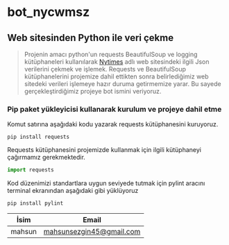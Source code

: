 # bot_nycwmsz
## Web sitesinden Python ile veri çekme

> Projenin amacı python'un requests BeautifulSoup ve logging kütüphaneleri kullanılarak [Nytimes](https://www.nytimes.com/crosswords/game/mini) adlı web sitesindeki ilgili Json verilerini çekmek ve işlemek. Requests ve BeautifulSoup kütüphanelerini projemize dahil ettikten sonra belirlediğimiz web sitedeki verileri işlemeye hazır duruma getirmemize yarar. Bu sayede gerçekleştirdiğimiz projeye bot ismini veriyoruz.

### Pip paket yükleyicisi kullanarak kurulum ve projeye dahil etme

Komut satırına aşağıdaki kodu yazarak requests kütüphanesini kuruyoruz.
```
pip install requests
```
Requests kütüphanesini projemizde kullanmak için ilgili kütüphaneyi çağırmamız gerekmektedir.
```python
import requests
```
Kod düzenimizi standartlara uygun seviyede tutmak için pylint aracını terminal ekranından aşağıdaki gibi yüklüyoruz
```
pip install pylint
```








| İsim | Email |
|--|--|
| mahsun | mahsunsezgin45@gmail.com
